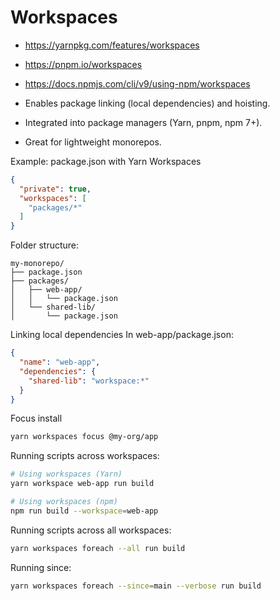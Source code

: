 # Workspaces

- https://yarnpkg.com/features/workspaces
- https://pnpm.io/workspaces
- https://docs.npmjs.com/cli/v9/using-npm/workspaces

- Enables package linking (local dependencies) and hoisting.
- Integrated into package managers (Yarn, pnpm, npm 7+).
- Great for lightweight monorepos.

Example: package.json with Yarn Workspaces

```json
{
  "private": true,
  "workspaces": [
    "packages/*"
  ]
}
```

Folder structure:

```
my-monorepo/
├── package.json
├── packages/
│   ├── web-app/
│   │   └── package.json
│   └── shared-lib/
│       └── package.json
```

Linking local dependencies In web-app/package.json:

```json
{
  "name": "web-app",
  "dependencies": {
    "shared-lib": "workspace:*"
  }
}
```

Focus install

```bash
yarn workspaces focus @my-org/app
```

Running scripts across workspaces:

```bash
# Using workspaces (Yarn)
yarn workspace web-app run build

# Using workspaces (npm)
npm run build --workspace=web-app
```

Running scripts across all workspaces:
```bash
yarn workspaces foreach --all run build
```

Running since:

```bash
yarn workspaces foreach --since=main --verbose run build
```
